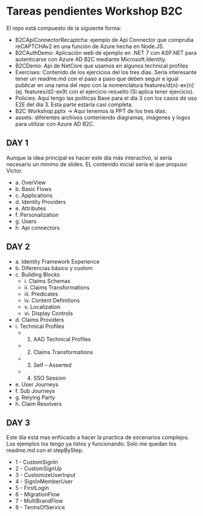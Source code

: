 # Tareas pendientes Workshop B2C

El repo está compuesto de la siguiente forma:

 - B2CApiConnectorRecaptcha: ejemplo de Api Connector que compruba reCAPTCHAv2 en una función de Azure hecha en Node.JS.
 - B2CAuthDemo: Aplicación web de ejemplo en .NET 7 con ASP.NET para autenticarse con Azure AD B2C mediante Microsoft.Identity.
 - B2CDemo: Api de NetCore que usamos en algunos technical profiles
 - Exercises: Contenido de los ejercicios del los tres días. Sería interesante tener un readme.md con el paso a paso que deben seguir e igual publicar en una rama del repo con la nomenclatura features/d{n}-ex{n} (ej. features/d2-ex9) con el ejercicio resuelto (Si aplica tener ejercicio).
 - Policies: Aquí tengo las políticas Base para el día 3 con los casos de uso E2E del día 3. Esta parte estaría casi completa.
 - B2C Workshop.pptx -> Aquí tenemos la PPT de los tres días.
 - assets: diferentes archivos conteniendo diagramas, imágenes y logos para utilizar con Azure AD B2C.


## DAY 1

Aunque la idea principal es hacer este día más interactivo, si sería necesario un mínimo de slides. EL contenido inicial sería el que propuso Victor.

- a.	OverView
- b.	Basic Flows
- c.	Applications
- d.	Identity Providers
- e.	Attributes
- f.	Personalization
- g.	Users
- h.	Api connectors


## DAY 2

- a.	Identity Framework Experience
- b.	Diferencias básico y custom
- c.	Building Blocks
    - i.	Claims Schemas
    - ii.	Claims Transformations
    - iii.	Predicates
    - iv.	Content Definitions
    - v.	Localization
    - vi.	Display Controls
- d.	Claims Providers
- i.	Technical Profiles
    - 1.	AAD Technical Profiles
    - 2.	Claims Transformations
    - 3.	Self – Asserted
    - 4.	SSO Session
- e.	User Journeys
- f.	Sub Journeys
- g.	Relying Party
- h.	Claim Resolvers


## DAY 3

Este día está mas enfocado a hacer la practica de escenarios complejos. Los ejemplos los tengo ya listos y funcionando. Solo me quedan los readme.md con el stepByStep.

- 1 - CustomSignIn
- 2 - CustomSignUp
- 3 - CustomizeUserInput
- 4 - SignInMemberUser
- 5 - FirstLogin
- 6 - MigrationFlow
- 7 - MultiBrandFlow
- 8 - TermsOfService
